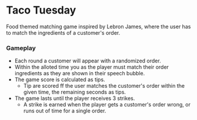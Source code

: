# Taco Tuesday

Food themed matching game inspired by Lebron James, where the user has to match the ingredients of a customer's order. 

### Gameplay
* Each round a customer will appear with a randomized order. 
* Within the alloted time you as the player must match their order ingredients as they are shown in their speech bubble. 
* The game score is calculated as tips. 
  * Tip are scored ff the user matches the customer's order within the given time, the remaining seconds as tips. 
* The game lasts until the player receives 3 strikes.
  * A strike is earned when the player gets a customer's order wrong, or runs out of time for a single order.
